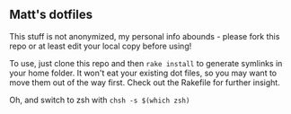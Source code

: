 ## Matt's dotfiles

This stuff is not anonymized, my personal info abounds - please fork this repo or at least edit your local copy before using!

To use, just clone this repo and then `rake install` to generate symlinks in your home folder. It won't eat your existing dot files, so you may want to move them out of the way first. Check out the Rakefile for further insight.

Oh, and switch to zsh with `chsh -s $(which zsh)` 
